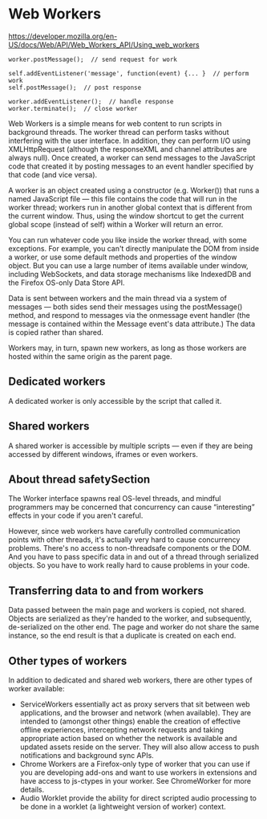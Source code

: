 # Web Workers
https://developer.mozilla.org/en-US/docs/Web/API/Web_Workers_API/Using_web_workers

```
worker.postMessage();  // send request for work

self.addEventListener('message', function(event) {... }  // perform work
self.postMessage();  // post response

worker.addEventListener();  // handle response
worker.terminate();  // close worker
```

Web Workers is a simple means for web content to run scripts in background threads. The worker thread can perform tasks without interfering with the user interface. In addition, they can perform I/O using XMLHttpRequest (although the responseXML and channel attributes are always null). Once created, a worker can send messages to the JavaScript code that created it by posting messages to an event handler specified by that code (and vice versa).

A worker is an object created using a constructor (e.g. Worker()) that runs a named JavaScript file — this file contains the code that will run in the worker thread; workers run in another global context that is different from the current window. Thus, using the window shortcut to get the current global scope (instead of self) within a Worker will return an error.

You can run whatever code you like inside the worker thread, with some exceptions. For example, you can't directly manipulate the DOM from inside a worker, or use some default methods and properties of the window object. But you can use a large number of items available under window, including WebSockets, and data storage mechanisms like IndexedDB and the Firefox OS-only Data Store API.

Data is sent between workers and the main thread via a system of messages — both sides send their messages using the postMessage() method, and respond to messages via the onmessage event handler (the message is contained within the Message event's data attribute.) The data is copied rather than shared.

Workers may, in turn, spawn new workers, as long as those workers are hosted within the same origin as the parent page.

## Dedicated workers
A dedicated worker is only accessible by the script that called it.

## Shared workers
A shared worker is accessible by multiple scripts — even if they are being accessed by different windows, iframes or even workers.

## About thread safetySection
The Worker interface spawns real OS-level threads, and mindful programmers may be concerned that concurrency can cause “interesting” effects in your code if you aren't careful.

However, since web workers have carefully controlled communication points with other threads, it's actually very hard to cause concurrency problems. There's no access to non-threadsafe components or the DOM. And you have to pass specific data in and out of a thread through serialized objects. So you have to work really hard to cause problems in your code.

## Transferring data to and from workers
Data passed between the main page and workers is copied, not shared. Objects are serialized as they're handed to the worker, and subsequently, de-serialized on the other end. The page and worker do not share the same instance, so the end result is that a duplicate is created on each end.

## Other types of workers
In addition to dedicated and shared web workers, there are other types of worker available:

* ServiceWorkers essentially act as proxy servers that sit between web applications, and the browser and network (when available). They are intended to (amongst other things) enable the creation of effective offline experiences, intercepting network requests and taking appropriate action based on whether the network is available and updated assets reside on the server. They will also allow access to push notifications and background sync APIs.
* Chrome Workers are a Firefox-only type of worker that you can use if you are developing add-ons and want to use workers in extensions and have access to js-ctypes in your worker. See ChromeWorker for more details.
* Audio Worklet provide the ability for direct scripted audio processing to be done in a worklet (a lightweight version of worker) context.
